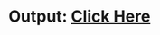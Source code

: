 # Output: [Click Here](https://anujwani.github.io/coursera-html-css-javascript/module5-solution/index.html)